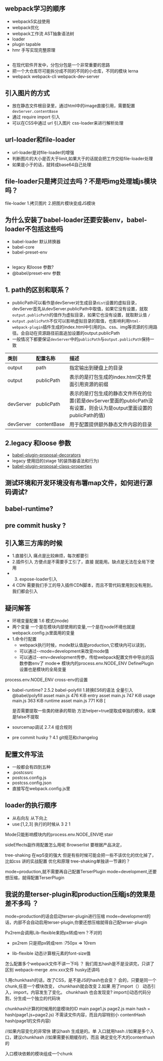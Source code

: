 ## webpack学习的顺序
- webpack5实战使用
- webpack优化
- webpack工作流  AST抽象语法树
- loader
- plugin tapable
- hmr 手写实现完整原理

## 
- 在现代软件开发中，分包分包是一个非常重要的思路
- 把一个大仓库尽可能拆分成不同的不同的小仓库，不同的模块 lerna 
- webpack webpack-cli webpack-dev-server


## 引入图片的方式
- 放在静态文件根目录里，通过html中的image直接引用，需要配置`devServer.contentBase`
- 通过 require import 引入
- 可以在CSS中通过  url 引入图片  css-loader来进行解析处理

## url-loader和file-loader
- url-loader是对file-loader的增强
- 判断图片的大小是否大于limit,如果大于的话就会把工作交给file-loader处理
- 如果是小于的话，就转成base64自己处理

##  file-loader只是拷贝过去吗？不是吧img处理城js模块吗？
file-loader 
1.拷贝图片
2.把图片模块变成JS模块

## 为什么安装了babel-loader还要安装env，babel-loader不包括这些吗 

- babel-loader 默认转换器
- babel-core
- babel-preset-env


##
- legacy 和loose 参数?
- @babel/preset-env 参数


## 1. path的区别和联系？
- publicPath可以看作是devServer对生成目录`dist`设置的虚拟目录，devServer首先从devServer.publicPath中取值，如果它没有设置，就取 `output.publicPath`的值作为虚拟目录，如果它也没有设置，就取默认值 `/`
- `output.publicPath`不仅可以影响虚拟目录的取值，也影响利用`html-webpack-plugin`插件生成的index.html中引用的js、css、img等资源的引用路径。会自动在资源路径前面追加设置的output.publicPath
- 一般情况下都要保证`devServer`中的`publicPath`与`output.publicPath`保持一致


|类别|配置名称|描述|
|:----|:----|:----|
|output|path|指定输出到硬盘上的目录|
|output|publicPath|表示的是打包生成的index.html文件里面引用资源的前缀|
|devServer|publicPath|表示的是打包生成的静态文件所在的位置(若是devServer里面的publicPath没有设置，则会认为是output里面设置的publicPath的值)|
|devServer|contentBase|用于配置提供额外静态文件内容的目录|

## 2.legacy 和loose 参数
- [babel-plugin-proposal-decorators](https://babeljs.io/docs/en/babel-plugin-proposal-decorators)
- legacy 使用旧的(stage 1的装饰器语法和行为)
- [babel-plugin-proposal-class-properties](https://babeljs.io/docs/en/babel-plugin-proposal-class-properties)


## 测试环境和开发环境没有布署map文件，如何进行源码调试?
## babel-runtime?
## pre commit husky ?

## 引入第三方库的时候
- 1.直接引入 痛点是比较麻烦，每次都要引
- 2.插件引入  方便点是不需要手工引了，直接 就能用。缺点是无法在全局下使用
- 3. expose-loader引入
- 4 CDN 需要我们手工的导入插件CDN脚本，而且不管代码里用到没有用到，我们都会引入


## 疑问解答
- 环境变量配置 1.6 模式(mode)
 - 两个变量 一个是在模块内部使用的变量,一个是在node环境也就是webpack.config.js里面用的变量
 - 1.命令行配置
     - webpack执行时候，mode默认值是production,它模块内可以读到，
     - 可以通过--mode=development来改变mode值
     - 可以通过--env=development传参，传给webpack配置文件中导出的函数参数env了
mode=>   模块内的process.env.NODE_ENV
DefinePlugin设置也是模块的全局变量

process.env.NODE_ENV cross-env的设置

- babel-runtime? 2.5.2 babel-polyfill
1.转换ES6的语法
全量引入@babel/polyfill
asset main.js 476 KiB
entry
asset main.js 747 KiB
usage
 main.js 363 KiB
runtime
 asset main.js 771 KiB [

     是否需要提取一些类的继承的帮助 方法helper=true提取成单独的模块，如果是false不提取
     
- sourcemap调试 2.7.4 组合规则
- pre commit husky ? 4.1 git规范和changelog
## 配置文件写法

- 一般都会有四到五种
- .postcssrc
- postcss.config.js
- postcss.config.json
- 直接写在webpack.config.js里

## loader的执行顺序
- 从右向左 从下向上
- use:[1,2,3]   执行的时候从 3 2 1

Mode只能影响模块内的process.env.NODE_ENV吧 
stair


sideEffects副作用配置怎么用呢 
Browserlist  要根据产品决定，

tree-shaking 在wp5变的强大
但是有些时候可能会把一些不该优化的优化掉了，比如css
讲的实战配置  优化和原理
tree-shaking单独讲一节课的？

mode=production,就不需要再自己配置TerserPlugin
mode=development,还要想压缩，就得配置TerserPlugin


## 我说的是terser-plugin和production压缩js的效果是差不多吗 ？
mode=production的话会启动terser-plugin进行压缩
mode=development的话，内部不会自动启用terser-plugin,你要还想压缩就得自己配terser-plugin

Px2rem会调用Lib-flexible来把px转成rem？不对的

- px2rem 只是把px转成rem 
:750px => 10rem

- lib-flexible 动态计算根元素的font-size值

怎么配置多个webpack文件不讲一下吗 ？
我们周五hash是不是没讲完，只讲了区别 
 webpack-merge
 .env.xxx文件 
 husky还讲吗 



1.用chunkhash的话，改了CSS，是不是JS的hash也会变？ 
会的，只要是同一个chunk,任意一个模块改变， chunkhash就会改变
2.如果 用了import（） 动态引入，import，内容发生了变化。 chunkhash 也会发现变?
import()动态代码分割，分生成一个独立的代码块

chunkhash计算的时候用的是模块的ID
main page1.js page2.js main hash = hash(page1.js+page2.js)
不需读文件内容，而且内容特别小
contentHash   hash(page1的文件内容)


//如果内容变化的非常快 建议hash 生成是的。单 入口就用hash
//如果是多个入口，建议chunkhash
//如果需要长期缓存的，而且 确定变化不大的contenthash的

入口模块依赖的模块组成一个chunk